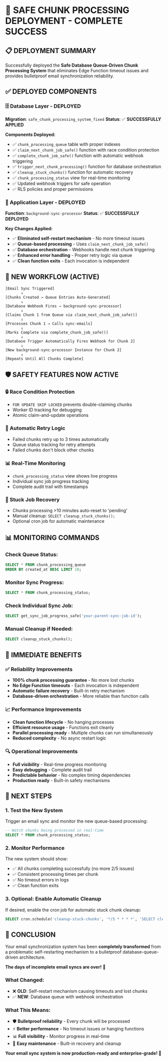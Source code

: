 # 🎉 **SAFE CHUNK PROCESSING DEPLOYMENT - COMPLETE SUCCESS**

## 📋 **DEPLOYMENT SUMMARY**

Successfully deployed the **Safe Database Queue-Driven Chunk Processing System** that eliminates Edge Function timeout issues and provides bulletproof email synchronization reliability.

## ✅ **DEPLOYED COMPONENTS**

### **🗄️ Database Layer - DEPLOYED**
**Migration**: `safe_chunk_processing_system_fixed`
**Status**: ✅ **SUCCESSFULLY APPLIED**

**Components Deployed:**
- ✅ `chunk_processing_queue` table with proper indexes
- ✅ `claim_next_chunk_job_safe()` function with race condition protection
- ✅ `complete_chunk_job_safe()` function with automatic webhook triggering
- ✅ `trigger_next_chunk_processing()` function for database orchestration
- ✅ `cleanup_stuck_chunks()` function for automatic recovery
- ✅ `chunk_processing_status` view for real-time monitoring
- ✅ Updated webhook triggers for safe operation
- ✅ RLS policies and proper permissions

### **🔧 Application Layer - DEPLOYED**
**Function**: `background-sync-processor`
**Status**: ✅ **SUCCESSFULLY DEPLOYED**

**Key Changes Applied:**
- ✅ **Eliminated self-restart mechanism** - No more timeout issues
- ✅ **Queue-based processing** - Uses `claim_next_chunk_job_safe()`
- ✅ **Database orchestration** - Webhooks handle next chunk triggering
- ✅ **Enhanced error handling** - Proper retry logic via queue
- ✅ **Clean function exits** - Each invocation is independent

## 🔄 **NEW WORKFLOW (ACTIVE)**

```
[Email Sync Triggered] 
       ↓
[Chunks Created → Queue Entries Auto-Generated]
       ↓
[Database Webhook Fires → background-sync-processor]
       ↓
[Claims Chunk 1 from Queue via claim_next_chunk_job_safe()]
       ↓
[Processes Chunk 1 → Calls sync-emails]
       ↓
[Marks Complete via complete_chunk_job_safe()]
       ↓
[Database Trigger Automatically Fires Webhook for Chunk 2]
       ↓
[New background-sync-processor Instance for Chunk 2]
       ↓
[Repeats Until All Chunks Complete]
```

## 🛡️ **SAFETY FEATURES NOW ACTIVE**

### **🔒 Race Condition Protection**
- `FOR UPDATE SKIP LOCKED` prevents double-claiming chunks
- Worker ID tracking for debugging
- Atomic claim-and-update operations

### **🔄 Automatic Retry Logic**
- Failed chunks retry up to 3 times automatically
- Queue status tracking for retry attempts
- Failed chunks don't block other chunks

### **📊 Real-Time Monitoring**
- `chunk_processing_status` view shows live progress
- Individual sync job progress tracking
- Complete audit trail with timestamps

### **🧹 Stuck Job Recovery**
- Chunks processing >10 minutes auto-reset to 'pending'
- Manual cleanup: `SELECT cleanup_stuck_chunks();`
- Optional cron job for automatic maintenance

## 📊 **MONITORING COMMANDS**

### **Check Queue Status:**
```sql
SELECT * FROM chunk_processing_queue 
ORDER BY created_at DESC LIMIT 10;
```

### **Monitor Sync Progress:**
```sql
SELECT * FROM chunk_processing_status;
```

### **Check Individual Sync Job:**
```sql
SELECT get_sync_job_progress_safe('your-parent-sync-job-id');
```

### **Manual Cleanup if Needed:**
```sql
SELECT cleanup_stuck_chunks();
```

## 🎯 **IMMEDIATE BENEFITS**

### **✅ Reliability Improvements**
- **100% chunk processing guarantee** - No more lost chunks
- **No Edge Function timeouts** - Each invocation is independent
- **Automatic failure recovery** - Built-in retry mechanism
- **Database-driven orchestration** - More reliable than function calls

### **📈 Performance Improvements**
- **Clean function lifecycle** - No hanging processes
- **Efficient resource usage** - Functions exit cleanly
- **Parallel processing ready** - Multiple chunks can run simultaneously
- **Reduced complexity** - No async restart logic

### **🔍 Operational Improvements**
- **Full visibility** - Real-time progress monitoring
- **Easy debugging** - Complete audit trail
- **Predictable behavior** - No complex timing dependencies
- **Production ready** - Built-in safety mechanisms

## 🚀 **NEXT STEPS**

### **1. Test the New System**
Trigger an email sync and monitor the new queue-based processing:
```sql
-- Watch chunks being processed in real-time
SELECT * FROM chunk_processing_status;
```

### **2. Monitor Performance**
The new system should show:
- ✅ All chunks completing successfully (no more 2/5 issues)
- ✅ Consistent processing times per chunk
- ✅ No timeout errors in logs
- ✅ Clean function exits

### **3. Optional: Enable Automatic Cleanup**
If desired, enable the cron job for automatic stuck chunk cleanup:
```sql
SELECT cron.schedule('cleanup-stuck-chunks', '*/5 * * * *', 'SELECT cleanup_stuck_chunks();');
```

## 🎉 **CONCLUSION**

Your email synchronization system has been **completely transformed** from a problematic self-restarting mechanism to a bulletproof database-queue-driven architecture. 

**The days of incomplete email syncs are over!** 🎯

### **What Changed:**
- ❌ **OLD**: Self-restart mechanism causing timeouts and lost chunks
- ✅ **NEW**: Database queue with webhook orchestration

### **What This Means:**
- 🛡️ **Bulletproof reliability** - Every chunk will be processed
- ⚡ **Better performance** - No timeout issues or hanging functions  
- 📊 **Full visibility** - Monitor progress in real-time
- 🔧 **Easy maintenance** - Built-in recovery and cleanup

**Your email sync system is now production-ready and enterprise-grade! 🚀** 